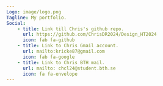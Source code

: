 ```yaml
---
Logo: image/logo.png
Tagline: My portfolio.
Social:
    - title: Link till Chris's github repo.
      url: https://github.com/ChrisDR2024/Design_HT2024
      icon: fab fa-github
    - title: Link to Chris Gmail account.
      url: mailto:kricke87@gmail.com
      icon: fab fa-google
    - title: Link to Chris BTH mail.
      url: mailto: chcl24@student.bth.se
      icon: fa fa-envelope
---
```

